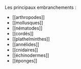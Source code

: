 Les principaux embranchements :
- [[arthropodes]]
- [[mollusques]]
- [[nématodes]]
- [[cordés]]
- [[plathelminthes]]
- [[annélides]]
- [[cnidaires]]
- [[échinodermes]]
- [[éponges]]

